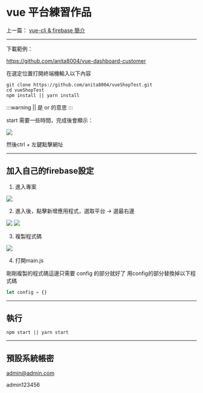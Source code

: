 # vue 平台練習作品

上一篇： [vue-cli & firebase 簡介](https://hackmd.io/s/rkQkGSu5Q)

---

下載範例：

https://github.com/anita8004/vue-dashboard-customer

在選定位置打開終端機輸入以下內容

```
git clone https://github.com/anita8004/vueShopTest.git 
cd vueShopTest
npm install || yarn install
```

:::warning
|| 是 or 的意思
:::

start 需要一些時間，完成後會顯示：

![](https://i.imgur.com/PUs0JoY.png)

然後ctrl + 左鍵點擊網址

---

## 加入自己的firebase設定

1. 進入專案

![](https://i.imgur.com/ePxyAPa.png)

2. 進入後，點擊新增應用程式，選取平台 -> 選最右邊

![](https://i.imgur.com/Z85LsIV.png)
![](https://i.imgur.com/fPBZ6Gk.png)

3. 複製程式碼

![](https://i.imgur.com/Qx3D1SG.png)

4. 打開main.js

剛剛複製的程式碼這邊只需要 config 的部分就好了
用config的部分替換掉以下程式碼

```javascript
let config = {}
```

---

## 執行

```
npm start || yarn start
```

---

## 預設系統帳密

admin@admin.com

admin123456